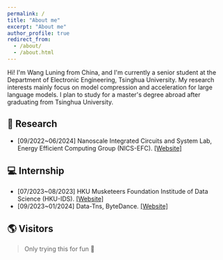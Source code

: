 ```yaml
---
permalink: /
title: "About me"
excerpt: "About me"
author_profile: true
redirect_from: 
  - /about/
  - /about.html
---
```


Hi! I'm Wang Luning from China, and I'm currently a senior student at the Department of Electronic Engineering, Tsinghua University. My research interests mainly focus on model compression and acceleration for large language models. I plan to study for a master's degree abroad after graduating from Tsinghua University.

📖 Research
------
+ [09/2022~06/2024] Nanoscale Integrated Circuits and System Lab, Energy Efficient Computing Group (NICS-EFC). <a href='https://nicsefc.ee.tsinghua.edu.cn/'>[Website]</a> 

💻 Internship
------
+ [07/2023~08/2023] HKU Musketeers Foundation Institude of Data Science (HKU-IDS). <a href='https://datascience.hku.hk/'>[Website]</a>
+ [09/2023~01/2024] Data-Tns, ByteDance. <a href='https://www.bytedance.com/'>[Website]</a>

<!-- 🚀 News
------
- [2023.9.4] I join ByteDance as an algorithm intern!
- [2023.11.28] I develop a multilingual QA-dataset utilizing the power of ChatGPT. 
  - Github repository: <a href='https://github.com/wln20/Retrieval_QA'>wln20/Retrieval_QA</a>
  - Huggingface dataset: <a href='https://huggingface.co/datasets/lnwang/retrieval_qa'>lnwang/retrieval_qa</a> -->
  
    
🌎 Visitors
------
> Only trying this for fun 🤣

<!-- The 2D map -->
<script type="text/javascript" id="clustrmaps" src="//clustrmaps.com/map_v2.js?d=MGz7IyAo6Aq5C1YhqhV1cKtNKrQKJ9oFEVwELNdOc_U&cl=ffffff&w=a"></script>

<!-- The simplified 3D globe -->
<!-- <script type="text/javascript" src="//rf.revolvermaps.com/0/0/5.js?i=53skcjd1my4&amp;m=0&amp;c=ff0000&amp;cr1=ffffff" async="async"></script> -->

<!-- The full 3D globe -->
<script type="text/javascript" src="//rf.revolvermaps.com/0/0/6.js?i=5j5canf0osm&amp;m=7&amp;c=e63100&amp;cr1=ffffff&amp;f=arial&amp;l=0&amp;bv=90&amp;lx=-420&amp;ly=420&amp;hi=20&amp;he=7&amp;hc=a8ddff&amp;rs=80" async="async"></script>
